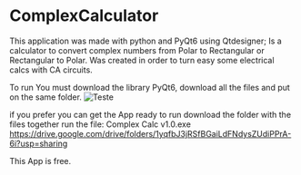 # ComplexCalculator
This application was made with python and PyQt6 using Qtdesigner;
Is a calculator to convert complex numbers from Polar to Rectangular or Rectangular to Polar.
Was created in order to turn easy some electrical calcs with CA circuits.

To run You must download the library PyQt6, download all the files and put on the same folder.
![Teste](https://user-images.githubusercontent.com/97397373/151704609-d976c11c-bf0e-4924-97c7-6643292bfe54.PNG)

if you prefer you can get the App ready to run
download the folder with the files together run the file: Complex Calc v1.0.exe
https://drive.google.com/drive/folders/1yqfbJ3jRSfBGaiLdFNdysZUdiPPrA-6i?usp=sharing

This App is free.
